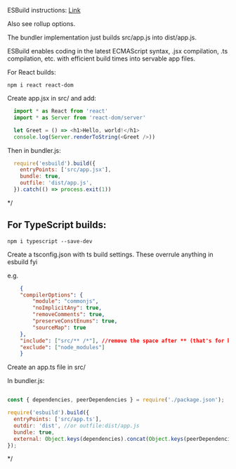 ESBuild instructions: [Link](https://esbuild.github.io/getting-started/#your-first-bundle)

Also see rollup options.

The bundler implementation just builds src/app.js into dist/app.js. 

ESBuild enables coding in the latest ECMAScript syntax, .jsx compilation, .ts compilation, etc. with efficient build times into
servable app files.



For React builds:

`npm i react react-dom`

Create app.jsx in src/ and add:
```js
  import * as React from 'react'
  import * as Server from 'react-dom/server'

  let Greet = () => <h1>Hello, world!</h1>
  console.log(Server.renderToString(<Greet />))
```
 
  Then in bundler.js:
```js
  require('esbuild').build({
    entryPoints: ['src/app.jsx'],
    bundle: true,
    outfile: 'dist/app.js',
  }).catch(() => process.exit(1))
```

 */


## For TypeScript builds:

`npm i typescript --save-dev`

Create a tsconfig.json with ts build settings. These overrule anything in esbuild fyi

e.g.
```json
    {
    "compilerOptions": {
        "module": "commonjs",
        "noImplicitAny": true,
        "removeComments": true,
        "preserveConstEnums": true,
        "sourceMap": true
    },
    "include": ["src/** /*"], //remove the space after ** (that's for here in comments)
    "exclude": ["node_modules"]
    }
```

Create an app.ts file in src/

In bundler.js:
```js

const { dependencies, peerDependencies } = require('./package.json');

require('esbuild').build({
  entryPoints: ['src/app.ts'],
  outdir: 'dist', //or outfile:dist/app.js
  bundle: true,
  external: Object.keys(dependencies).concat(Object.keys(peerDependencies)),
});
```


 */